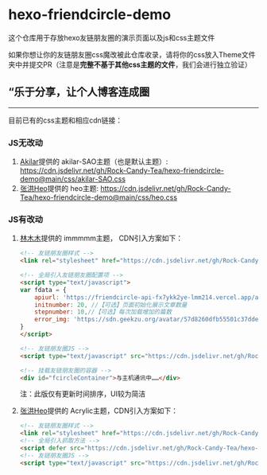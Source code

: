 # hexo-friendcircle-demo

这个仓库用于存放hexo友链朋友圈的演示页面以及js和css主题文件

如果你想让你的友链朋友圈css魔改被此仓库收录，请将你的css放入Theme文件夹中并提交PR（注意是**完整不基于其他css主题的文件**，我们会进行独立验证）

## “乐于分享，让个人博客连成圈

---

目前已有的css主题和相应cdn链接：

### JS无改动

1. [Akilar](https://akilar.top/)提供的  akilar-SAO主题（也是默认主题）: https://cdn.jsdelivr.net/gh/Rock-Candy-Tea/hexo-friendcircle-demo@main/css/akilar-SAO.css
2. [张洪Heo](https://blog.zhheo.com/)提供的  heo主题: https://cdn.jsdelivr.net/gh/Rock-Candy-Tea/hexo-friendcircle-demo@main/css/heo.css

### JS有改动

1. [林木木](https://immmmm.com/)提供的 immmmm主题， CDN引入方案如下：
   ```html
   <!-- 友链朋友圈样式 -->
   <link rel="stylesheet" href="https://cdn.jsdelivr.net/gh/Rock-Candy-Tea/hexo-friendcircle-demo@main/css/fcircle-lmm.css">

   <!-- 全局引入友链朋友圈配置项 -->
   <script type="text/javascript">
   var fdata = {
       apiurl: 'https://friendcircle-api-fx7ykk2ye-lmm214.vercel.app/api',
       initnumber: 20, //【可选】页面初始化展示文章数量
       stepnumber: 10,//【可选】每次加载增加的篇数
       error_img: 'https://sdn.geekzu.org/avatar/57d8260dfb55501c37dde588e7c3852c' //【可选】头像加载失败时默认显示的头像
   }
   </script>

   <!-- 友链朋友圈JS -->
   <script type="text/javascript" src="https://cdn.jsdelivr.net/gh/Rock-Candy-Tea/hexo-friendcircle-demo@main/js/fcircle-lmm.js"></script>

   <!-- 挂载友链朋友圈的容器 -->
   <div id="fcircleContainer">与主机通讯中……</div>
   ```

   注：此版仅有更新时间排序，UI较为简洁

2. [张洪Heo](https://blog.zhheo.com/)提供的 Acrylic主题，CDN引入方案如下：
    ```html
    <!-- 友链朋友圈样式 -->
   <link rel="stylesheet" href="https://cdn.jsdelivr.net/gh/Rock-Candy-Tea/hexo-friendcircle-demo@main/css/heo-fcircle3">
   <!-- 全局引入抓取方法 -->
    <script defer src="https://cdn.jsdelivr.net/gh/Rock-Candy-Tea/hexo-friendcircle-demo@main/js/fetch.js"></script>
   <!-- 友链朋友圈JS -->
   <script type="text/javascript" src="https://cdn.jsdelivr.net/gh/Rock-Candy-Tea/hexo-friendcircle-demo@main/js/heo-fcircle3.js"></script>
   ```